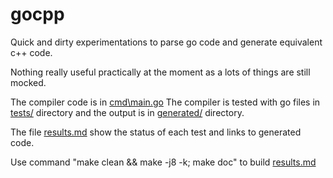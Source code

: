 # gocpp
Quick and dirty experimentations to parse go code and generate equivalent c++ code.

Nothing really useful practically at the moment as a lots of things are still mocked.

The compiler code is in [cmd\main.go](cmd/main.go)
The compiler is tested with go files in [tests/](./tests/) directory and the output is in [generated/](./generated/) directory.

The file [results.md](./results.md) show the status of each test and links to generated code.

Use command "make clean && make -j8 -k; make doc" to build [results.md](./results.md)
